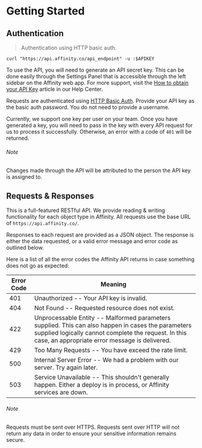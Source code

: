 # Getting Started

## Authentication

> Authentication using HTTP basic auth.

```shell
curl "https://api.affinity.co/api_endpoint" -u :$APIKEY
```

To use the API, you will need to generate an API secret key. This can be done easily through
the Settings Panel that is accessible through the left sidebar on the Affinity web app. For more 
support, visit the [How to obtain your API Key](https://support.affinity.co/hc/en-us/articles/360032633992-How-to-obtain-your-API-Key) 
article in our Help Center.

Requests are authenticated using [HTTP Basic Auth](http://en.wikipedia.org/wiki/Basic_access_authentication).
Provide your API key as the basic auth password. You do not need to provide a username.

Currently, we support one key per user on your team. Once you have generated a key, you
will need to pass in the key with every API request for us to process it successfully.
Otherwise, an error with a code of `401` will be returned.

<aside class="notice">
  <h6>Note</h6>
  <p>Changes made through the API will be attributed to the person the API key is assigned to.</p>
</aside>

## Requests & Responses

This is a full-featured RESTful API. We provide reading & writing functionality for each
object type in Affinity. All requests use the base URL of `https://api.affinity.co/`.

Responses to each request are provided as a JSON object. The response is either the data
requested, or a valid error message and error code as outlined below.

Here is a list of all the error codes the Affinity API returns in case something does not go as expected:

| Error Code | Meaning                                                                                                                                                                                                      |
| ---------- | ------------------------------------------------------------------------------------------------------------------------------------------------------------------------------------------------------------ |
| 401        | Unauthorized -- Your API key is invalid.                                                                                                                                                                     |
| 404        | Not Found -- Requested resource does not exist.                                                                                                                                                              |
| 422        | Unprocessable Entity -- Malformed parameters supplied. This can also happen in cases the parameters supplied logically cannot complete the request. In this case, an appropriate error message is delivered. |
| 429        | Too Many Requests -- You have exceed the rate limit.                                                                                                                                                         |
| 500        | Internal Server Error -- We had a problem with our server. Try again later.                                                                                                                                  |
| 503        | Service Unavailable -- This shouldn't generally happen. Either a deploy is in process, or Affinity services are down.                                                                                        |

<aside class="notice">
  <h6>Note</h6>
  <p>Requests must be sent over HTTPS. Requests sent over HTTP will not return any data in order to ensure your sensitive information remains secure.</p>
</aside>